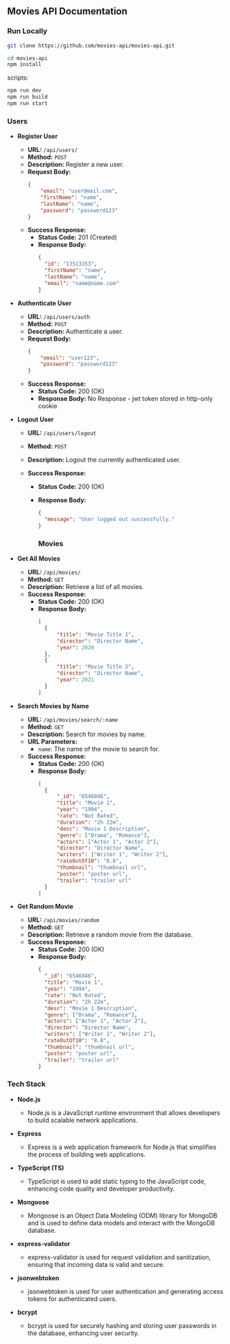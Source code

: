## Movies API Documentation

### Run Locally

<!-- git clone -->

```bash
git clone https://github.com/movies-api/movies-api.git
```

```bash
cd movies-api
npm install
```

scripts:

```bash
npm run dev
npm run build
npm run start
```

### Users

- **Register User**

  - **URL:** `/api/users/`
  - **Method:** `POST`
  - **Description:** Register a new user.
  - **Request Body:**
    ```json
    {
    	"email": "user@mail.com",
    	"firstName": "name",
    	"lastName": "name",
    	"password": "password123"
    }
    ```
  - **Success Response:**
    - **Status Code:** 201 (Created)
    - **Response Body:**
      ```json
      {
      	"id": "13513153",
      	"firstName": "name",
      	"lastName": "name",
      	"email": "name@name.com"
      }
      ```

- **Authenticate User**

  - **URL:** `/api/users/auth`
  - **Method:** `POST`
  - **Description:** Authenticate a user.
  - **Request Body:**
    ```json
    {
    	"email": "user123",
    	"password": "password123"
    }
    ```
  - **Success Response:**
    - **Status Code:** 200 (OK)
    - **Response Body:** No Response - jwt token stored in http-only cookie

- **Logout User**

  - **URL:** `/api/users/logout`
  - **Method:** `POST`
  - **Description:** Logout the currently authenticated user.
  - **Success Response:**

    - **Status Code:** 200 (OK)
    - **Response Body:**

      ```json
      {
      	"message": "User logged out successfully."
      }
      ```

      ### Movies

- **Get All Movies**

  - **URL:** `/api/movies/`
  - **Method:** `GET`
  - **Description:** Retrieve a list of all movies.
  - **Success Response:**
    - **Status Code:** 200 (OK)
    - **Response Body:**
      ```json
      [
      	{
      		"title": "Movie Title 1",
      		"director": "Director Name",
      		"year": 2020
      	},
      	{
      		"title": "Movie Title 2",
      		"director": "Director Name",
      		"year": 2021
      	}
      ]
      ```

- **Search Movies by Name**

  - **URL:** `/api/movies/search/:name`
  - **Method:** `GET`
  - **Description:** Search for movies by name.
  - **URL Parameters:**
    - `name`: The name of the movie to search for.
  - **Success Response:**
    - **Status Code:** 200 (OK)
    - **Response Body:**
      ```json
      [
      	{
      		"_id": "6546846",
      		"title": "Movie 1",
      		"year": "1994",
      		"rate": "Not Rated",
      		"duration": "2h 22m",
      		"desc": "Movie 1 Description",
      		"genre": ["Drama", "Romance"],
      		"actors": ["Actor 1", "Actor 2"],
      		"director": "Director Name",
      		"writers": ["Writer 1", "Writer 2"],
      		"rateOutOf10": "8.8",
      		"thumbnail": "thumbnail url",
      		"poster": "poster url",
      		"trailer": "trailer url"
      	}
      ]
      ```

- **Get Random Movie**
  - **URL:** `/api/movies/random`
  - **Method:** `GET`
  - **Description:** Retrieve a random movie from the database.
  - **Success Response:**
    - **Status Code:** 200 (OK)
    - **Response Body:**
      ```json
      {
      	"_id": "6546846",
      	"title": "Movie 1",
      	"year": "1994",
      	"rate": "Not Rated",
      	"duration": "2h 22m",
      	"desc": "Movie 1 Description",
      	"genre": ["Drama", "Romance"],
      	"actors": ["Actor 1", "Actor 2"],
      	"director": "Director Name",
      	"writers": ["Writer 1", "Writer 2"],
      	"rateOutOf10": "8.8",
      	"thumbnail": "thumbnail url",
      	"poster": "poster url",
      	"trailer": "trailer url"
      }
      ```

### Tech Stack

- **Node.js**

  - Node.js is a JavaScript runtime environment that allows developers to build scalable network applications.

- **Express**

  - Express is a web application framework for Node.js that simplifies the process of building web applications.

- **TypeScript (TS)**

  - TypeScript is used to add static typing to the JavaScript code, enhancing code quality and developer productivity.

- **Mongoose**

  - Mongoose is an Object Data Modeling (ODM) library for MongoDB and is used to define data models and interact with the MongoDB database.

- **express-validator**

  - express-validator is used for request validation and sanitization, ensuring that incoming data is valid and secure.

- **jsonwebtoken**

  - jsonwebtoken is used for user authentication and generating access tokens for authenticated users.

- **bcrypt**
  - bcrypt is used for securely hashing and storing user passwords in the database, enhancing user security.
